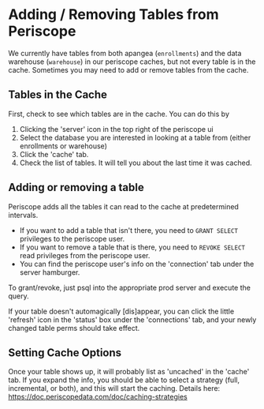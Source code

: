 # Adding / Removing Tables from Periscope

We currently have tables from both apangea (`enrollments`) and the data
warehouse (`warehouse`) in our periscope caches, but not every table is in the
cache.  Sometimes you may need to add or remove tables from the cache.

## Tables in the Cache

First, check to see which tables are in the cache.  You can do this by

1.  Clicking the 'server' icon in the top right of the periscope ui 
2.  Select the database you are interested in looking at a table from (either enrollments or warehouse)
3.  Click the 'cache' tab.
4.  Check the list of tables.  It will tell you about the last time it was cached.

## Adding or removing a table

Periscope adds all the tables it can read to the cache at predetermined intervals.  

-  If you want to add a table that isn't there, you need to `GRANT SELECT` privileges to the periscope user.
-  If you want to remove a table that is there, you need to `REVOKE SELECT` read privileges from the periscope user.
-  You can find the periscope user's info on the 'connection' tab under the server hamburger.

To grant/revoke, just psql into the appropriate prod server and execute the query.

If your table doesn't automagically [dis]appear, you can click the little 'refresh' icon in the 'status' box under the 'connections' tab, and your newly changed table perms should take effect.

## Setting Cache Options

Once your table shows up, it will probably list as 'uncached' in the 'cache' tab.  If you expand the info, you should be able to select a strategy (full, incremental, or both), and this will start the caching.  Details here: https://doc.periscopedata.com/doc/caching-strategies
